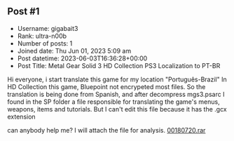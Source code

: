 ## Post #1
- Username: gigabait3
- Rank: ultra-n00b
- Number of posts: 1
- Joined date: Thu Jun 01, 2023 5:09 am
- Post datetime: 2023-06-03T16:36:28+00:00
- Post Title: Metal Gear Solid 3 HD Collection PS3  Localization to PT-BR

Hi everyone, i start translate this game for my location "Português-Brazil"
In HD Collection this game, Bluepoint not encrypeted most files.
So the translation is being done from Spanish, and after decompress mgs3.psarc I found in the SP folder a file responsible for translating the game's menus, weapons, items and tutorials.
But I can't edit this file because it has the .gcx extension

can anybody help me?
I will attach the file for analysis.
[00180720.rar](https://xentaxbackup.github.io/file/23874_00180720.rar)
